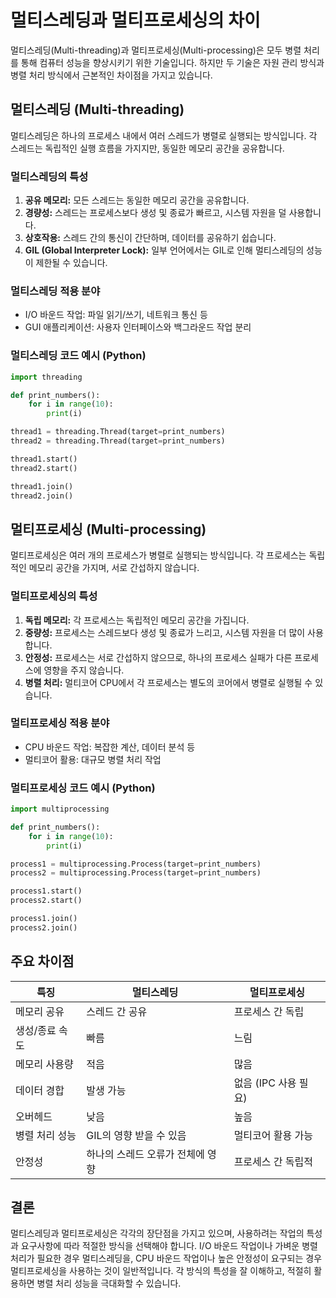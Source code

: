 # 멀티스레딩과 멀티프로세싱의 차이

멀티스레딩(Multi-threading)과 멀티프로세싱(Multi-processing)은 모두 병렬 처리를 통해 컴퓨터 성능을 향상시키기 위한 기술입니다. 하지만 두 기술은 자원 관리 방식과 병렬 처리 방식에서 근본적인 차이점을 가지고 있습니다.

## 멀티스레딩 (Multi-threading)

멀티스레딩은 하나의 프로세스 내에서 여러 스레드가 병렬로 실행되는 방식입니다. 각 스레드는 독립적인 실행 흐름을 가지지만, 동일한 메모리 공간을 공유합니다.

### 멀티스레딩의 특성

1. **공유 메모리:** 모든 스레드는 동일한 메모리 공간을 공유합니다.
2. **경량성:** 스레드는 프로세스보다 생성 및 종료가 빠르고, 시스템 자원을 덜 사용합니다.
3. **상호작용:** 스레드 간의 통신이 간단하며, 데이터를 공유하기 쉽습니다.
4. **GIL (Global Interpreter Lock):** 일부 언어에서는 GIL로 인해 멀티스레딩의 성능이 제한될 수 있습니다.

### 멀티스레딩 적용 분야

- I/O 바운드 작업: 파일 읽기/쓰기, 네트워크 통신 등
- GUI 애플리케이션: 사용자 인터페이스와 백그라운드 작업 분리

### 멀티스레딩 코드 예시 (Python)

```python
import threading

def print_numbers():
    for i in range(10):
        print(i)

thread1 = threading.Thread(target=print_numbers)
thread2 = threading.Thread(target=print_numbers)

thread1.start()
thread2.start()

thread1.join()
thread2.join()
```

## 멀티프로세싱 (Multi-processing)

멀티프로세싱은 여러 개의 프로세스가 병렬로 실행되는 방식입니다. 각 프로세스는 독립적인 메모리 공간을 가지며, 서로 간섭하지 않습니다.

### 멀티프로세싱의 특성

1. **독립 메모리:** 각 프로세스는 독립적인 메모리 공간을 가집니다.
2. **중량성:** 프로세스는 스레드보다 생성 및 종료가 느리고, 시스템 자원을 더 많이 사용합니다.
3. **안정성:** 프로세스는 서로 간섭하지 않으므로, 하나의 프로세스 실패가 다른 프로세스에 영향을 주지 않습니다.
4. **병렬 처리:** 멀티코어 CPU에서 각 프로세스는 별도의 코어에서 병렬로 실행될 수 있습니다.

### 멀티프로세싱 적용 분야

- CPU 바운드 작업: 복잡한 계산, 데이터 분석 등
- 멀티코어 활용: 대규모 병렬 처리 작업

### 멀티프로세싱 코드 예시 (Python)

```python
import multiprocessing

def print_numbers():
    for i in range(10):
        print(i)

process1 = multiprocessing.Process(target=print_numbers)
process2 = multiprocessing.Process(target=print_numbers)

process1.start()
process2.start()

process1.join()
process2.join()
```

## 주요 차이점

| 특징 | 멀티스레딩 | 멀티프로세싱 |
|------|------------|--------------|
| 메모리 공유 | 스레드 간 공유 | 프로세스 간 독립 |
| 생성/종료 속도 | 빠름 | 느림 |
| 메모리 사용량 | 적음 | 많음 |
| 데이터 경합 | 발생 가능 | 없음 (IPC 사용 필요) |
| 오버헤드 | 낮음 | 높음 |
| 병렬 처리 성능 | GIL의 영향 받을 수 있음 | 멀티코어 활용 가능 |
| 안정성 | 하나의 스레드 오류가 전체에 영향 | 프로세스 간 독립적 |

## 결론

멀티스레딩과 멀티프로세싱은 각각의 장단점을 가지고 있으며, 사용하려는 작업의 특성과 요구사항에 따라 적절한 방식을 선택해야 합니다. I/O 바운드 작업이나 가벼운 병렬 처리가 필요한 경우 멀티스레딩을, CPU 바운드 작업이나 높은 안정성이 요구되는 경우 멀티프로세싱을 사용하는 것이 일반적입니다. 각 방식의 특성을 잘 이해하고, 적절히 활용하면 병렬 처리 성능을 극대화할 수 있습니다.
